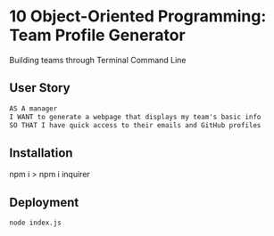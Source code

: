 # 10 Object-Oriented Programming: Team Profile Generator
Building teams through Terminal Command Line

## User Story

```md
AS A manager
I WANT to generate a webpage that displays my team's basic info
SO THAT I have quick access to their emails and GitHub profiles
```

  ## Installation 
  npm i > npm i inquirer

## Deployment

```bash
node index.js
```